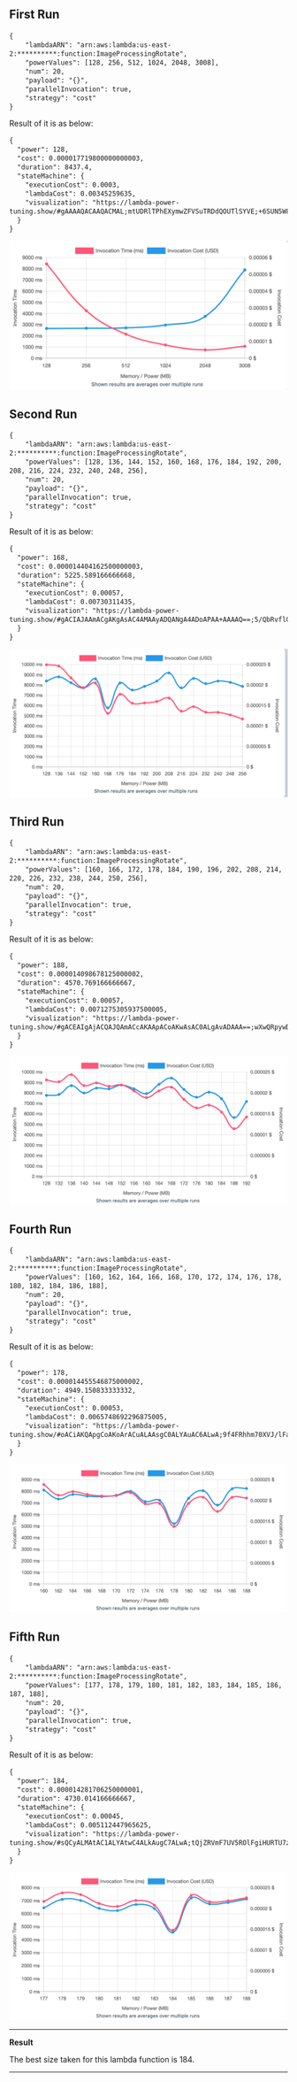 ## First Run 
```
{
    "lambdaARN": "arn:aws:lambda:us-east-2:**********:function:ImageProcessingRotate",
    "powerValues": [128, 256, 512, 1024, 2048, 3008],
    "num": 20,
    "payload": "{}",
    "parallelInvocation": true,
    "strategy": "cost"
}
```
Result of it is as below: 

```
{
  "power": 128,
  "cost": 0.000017719800000000003,
  "duration": 8437.4,
  "stateMachine": {
    "executionCost": 0.0003,
    "lambdaCost": 0.00345259635,
    "visualization": "https://lambda-power-tuning.show/#gAAAAQACAAQACMAL;mtUDRlTPhEXymwZFVSuTRDdQOUTlSYVE;+6SUN5W8lTe2x5c3jwOmN1gj0Tdv21w4"
  }
}
```

<img src="first_run.png"
     style="float: center;" />

## Second Run 
```
{
    "lambdaARN": "arn:aws:lambda:us-east-2:**********:function:ImageProcessingRotate",
    "powerValues": [128, 136, 144, 152, 160, 168, 176, 184, 192, 200, 208, 216, 224, 232, 240, 248, 256],
    "num": 20,
    "payload": "{}",
    "parallelInvocation": true,
    "strategy": "cost"
}
```
Result of it is as below: 

```
{
  "power": 168,
  "cost": 0.000014404162500000003,
  "duration": 5225.589166666668,
  "stateMachine": {
    "executionCost": 0.00057,
    "lambdaCost": 0.00730311435,
    "visualization": "https://lambda-power-tuning.show/#gACIAJAAmACgAKgAsAC4AMAAyADQANgA4ADoAPAA+AAAAQ==;5/QbRvflGUYW5wdGqcTxRYXi/0W3TKNFvKbdRTpTwkX++8JFgoTHRQMh0kVB+KlFUKK3RcHhpkW8QaZFZXqeRTcckkU=;+9evN/5cuDeyYKw33NmhN5RStDdoqXE3sc6rNwN8nTfw4qQ3dr+vN72CwDcxt6E3TC21N5aIqjffwK83+hytN9y+pDc="
  }
}
```

<img src="second_run.png"
     style="float: center;" />

## Third Run 
```
{
    "lambdaARN": "arn:aws:lambda:us-east-2:**********:function:ImageProcessingRotate",
    "powerValues": [160, 166, 172, 178, 184, 190, 196, 202, 208, 214, 220, 226, 232, 238, 244, 250, 256],
    "num": 20,
    "payload": "{}",
    "parallelInvocation": true,
    "strategy": "cost"
}
```
Result of it is as below: 

```
{
  "power": 188,
  "cost": 0.000014098678125000002,
  "duration": 4570.769166666667,
  "stateMachine": {
    "executionCost": 0.00057,
    "lambdaCost": 0.0071275305937500005,
    "visualization": "https://lambda-power-tuning.show/#gACEAIgAjACQAJQAmACcAKAApACoAKwAsAC0ALgAvADAAA==;wXwQRpywDUbBWxhGCfwHRkEADEa69QZG2xsJRucWAEY9JuxFLCIARtiFBUZeheZF4TXNRY+N1UVPpMBFJ9aORVkZskU=;2umiN7HApDehgrY3frSnNwKXsTeh8a83pZC3N/oBsDfnZ6Y3+hm5N8qXxTcboK43CxGfN8dLqTfyHZw3XYlsNxKeljc="
  }
}

```

<img src="third_run.png"
     style="float: center;" />

## Fourth Run 
```
{
    "lambdaARN": "arn:aws:lambda:us-east-2:**********:function:ImageProcessingRotate",
    "powerValues": [160, 162, 164, 166, 168, 170, 172, 174, 176, 178, 180, 182, 184, 186, 188],
    "num": 20,
    "payload": "{}",
    "parallelInvocation": true,
    "strategy": "cost"
}
```
Result of it is as below: 

```
{
  "power": 178,
  "cost": 0.000014455546875000002,
  "duration": 4949.150833333332,
  "stateMachine": {
    "executionCost": 0.00053,
    "lambdaCost": 0.0065748692296875005,
    "visualization": "https://lambda-power-tuning.show/#oACiAKQApgCoAKoArACuALAAsgC0ALYAuAC6ALwA;9f4FRhhm70XVJ/lFal7xRdVE7UWfNe5FYfn1RZ862EVX29hFNamaRY8+2UXV5+lFvJrDRb916UVQvedF;J9i8N/7NqjeU9LM3G3awN/uOrzezWbI3xle6N1W2pTf2Gag3GoZyNxw4rDe1e7s3zoWeN9A+vzfz4L83"
  }
}

```

<img src="fourth_run.png"
     style="float: center;" />

## Fifth Run 
```
{
    "lambdaARN": "arn:aws:lambda:us-east-2:**********:function:ImageProcessingRotate",
    "powerValues": [177, 178, 179, 180, 181, 182, 183, 184, 185, 186, 187, 188],
    "num": 20,
    "payload": "{}",
    "parallelInvocation": true,
    "strategy": "cost"
}
```
Result of it is as below: 

```
{
  "power": 184,
  "cost": 0.000014281706250000001,
  "duration": 4730.014166666667,
  "stateMachine": {
    "executionCost": 0.00045,
    "lambdaCost": 0.005112447965625,
    "visualization": "https://lambda-power-tuning.show/#sQCyALMAtAC1ALYAtwC4ALkAugC7ALwA;tQjZRVmF7UV5ROlFgiHURTU7zUUbWNtF1Q/QRR3Qk0Uiv+dFJNvXRfd12kUxuuFF;5DOpN1Q0ujdw5rc3ZS6oN0ScozcC1q83Wa+nN3abbzcb0bw3X9WwN5jrszc26bo3"
  }
}

```

<img src="fifth_run.png"
     style="float: center;" />


---
**Result**

The best size taken for this lambda function is 184.

---

